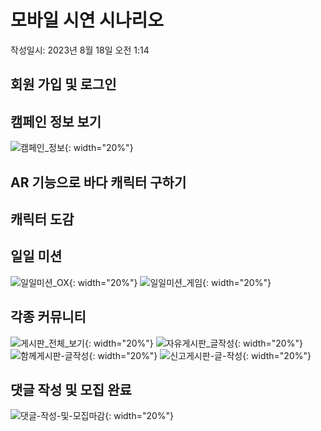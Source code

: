 # 모바일 시연 시나리오

작성일시: 2023년 8월 18일 오전 1:14

## 회원 가입 및 로그인
## 캠페인 정보 보기
![캠페인_정보](/uploads/38ea1a58f51dc7b894214d988475d225/캠페인_정보.gif){: width="20%"}
## AR 기능으로 바다 캐릭터 구하기
## 캐릭터 도감
## 일일 미션
![일일미션_OX](/uploads/1f2a529ac4839b6185499054b3429f07/일일미션_OX.gif){: width="20%"} ![일일미션_게임](/uploads/53df60eed7c0b01cc20ff985a152d897/일일미션_게임.gif){: width="20%"}
## 각종 커뮤니티
![게시판_전체_보기](/uploads/db6af89e1ace06ceeb6124eecd93b37e/게시판_전체_보기.gif){: width="20%"} ![자유게시판_글작성](/uploads/504c6694ad21933a409be27fb7d2a634/자유게시판_글작성.gif){: width="20%"} ![함께게시판-글작성](/uploads/01bb33e32d3f7330e0bfdfef90ba8855/함께게시판-글작성.gif){: width="20%"} ![신고게시판-글-작성](/uploads/cb6becbc887f6857546f56d69c270495/신고게시판-글-작성.gif){: width="20%"}
## 댓글 작성 및 모집 완료
![댓글-작성-및-모집마감](/uploads/6c38ea67a27596d1e590c1e10f59f8f2/댓글-작성-및-모집마감.gif){: width="20%"}
